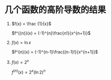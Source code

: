 # 几个函数的高阶导数的结果

1. $f(x) = \frac {1}{x}$

    $f^{(n)}(x) = (-1)^{n}\frac{n!}{x^{n+1}}$

2.  $f(x) = \ln x$

    $f^{n}(x) =  (-1)^{n-1}\frac{(n-1)!}{x^{n+1}}$

3. $f(x) = 2^x$

    $f^{(n)}(x) = 2^x(\ln 2)^n$
